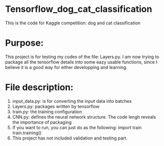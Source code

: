 # Tensorflow_dog_cat_classification
This is the code for Kaggle competition:  dog and cat classification

# Purpose:
This project is for testing my codes of the file: Layers.py.
I am now trying to package all the tensorflow details into some eazy usable functions,
since I believe it is a good way for either developping and learning.

# File description:
1. input_data.py: is for converting the input data into batches
2. Layers.py: packages written by tensorflow
3. train.py: the training configuration
4. CNN.py: defines the neural network structure. The code lengh reveals the importance of packaging
5. If you want to run, you can just do as the following:
   import train
   train.training()
6. This project has not included validation and testing part.
